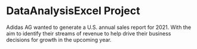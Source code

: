 # DataAnalysisExcel Project
Adidas AG wanted to generate a U.S. annual sales report for 2021. With the aim to identify their streams of revenue to help drive their business decisions for growth in the upcoming year.
